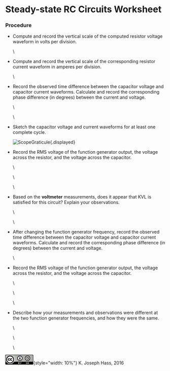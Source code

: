 # Steady-state RC Circuits Worksheet

### Procedure

-   Compute and record the vertical scale of the computed resistor voltage
    waveform in volts per division.

    \ 

-   Compute and record the vertical scale of the corresponding resistor current
    waveform in amperes per division.

    \ 

-   Record the observed time difference between the capacitor voltage and
    capacitor current waveforms. Calculate and record the corresponding phase
    difference (in degrees) between the current and voltage.

    \ 

    \ 

-   Sketch the capacitor voltage and current waveforms for at least one
    complete cycle.

    ![ScopeGraticule](images/GenericScopeGraticule){.displayed} 

-   Record the RMS voltage of the function generator output, the voltage across
    the resistor, and the voltage across the capacitor.

    \ 

    \ 

    \ 

-   Based on the **voltmeter** measurements, does it appear that KVL is
    satisfied for this circuit? Explain your observations.

    \ 

    \ 

-   After changing the function generator frequency, record the observed time
    difference between the capacitor voltage and capacitor current waveforms.
    Calculate and record the corresponding phase difference (in degrees)
    between the current and voltage.

    \ 

-   Record the RMS voltage of the function generator output, the voltage across
    the resistor, and the voltage across the capacitor.

    \ 

    \ 

    \ 

-   Describe how your measurements and observations were different at the two
    function generator frequencies, and how they were the same.

    \ 

    \ 

    \ 

!["Creative Commons Attribution ShareAlike License"](images/CC_BY_SA_40.png){style="width: 10%"} K. Joseph Hass, 2016
